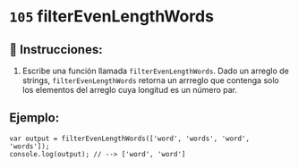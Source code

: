 # `105` filterEvenLengthWords

## 📝 Instrucciones:

1. Escribe una función llamada `filterEvenLengthWords`. Dado un arreglo de strings, `filterEvenLengthWords` retorna un arrreglo que contenga solo los elementos del arreglo cuya longitud es un número par.

## Ejemplo:

```Js
var output = filterEvenLengthWords(['word', 'words', 'word', 'words']);
console.log(output); // --> ['word', 'word']
```